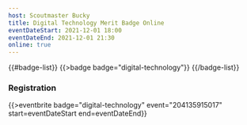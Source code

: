 ```yaml
---
host: Scoutmaster Bucky
title: Digital Technology Merit Badge Online
eventDateStart: 2021-12-01 18:00
eventDateEnd: 2021-12-01 21:30
online: true
---
```


{{#badge-list}}
{{>badge badge="digital-technology"}}
{{/badge-list}}

### Registration

{{>eventbrite badge="digital-technology" event="204135915017" start=eventDateStart end=eventDateEnd}}
